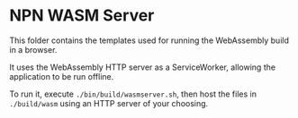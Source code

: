 <!--- Content managed by Project Forge, see [projectforge.md] for details. -->
# NPN WASM Server

This folder contains the templates used for running the WebAssembly build in a browser.

It uses the WebAssembly HTTP server as a ServiceWorker, allowing the application to be run offline.

To run it, execute `./bin/build/wasmserver.sh`, then host the files in `./build/wasm` using an HTTP server of your choosing.
